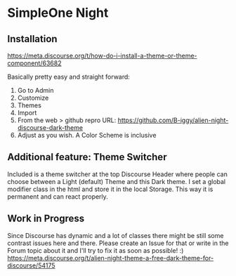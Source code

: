 # SimpleOne Night

## Installation
https://meta.discourse.org/t/how-do-i-install-a-theme-or-theme-component/63682

Basically pretty easy and straight forward:

1. Go to Admin
2. Customize
3. Themes
4. Import
5. From the web > github repro URL:
https://github.com/B-iggy/alien-night-discourse-dark-theme
6. Adjust as you wish. A Color Scheme is inclusive

## Additional feature: Theme Switcher
Included is a theme switcher at the top Discourse Header where people can choose between a Light (default) Theme and this Dark theme.
I set a global modifier class in the html and store it in the local Storage. 
This way it is permanent and can react properly.

## Work in Progress

Since Discourse has dynamic and a lot of classes there might be still some contrast issues here and there.
Please create an Issue for that or write in the Forum topic about it and I'll try to fix it as soon as possible! :) 
https://meta.discourse.org/t/alien-night-theme-a-free-dark-theme-for-discourse/54175
